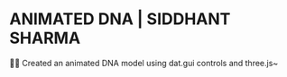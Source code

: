 #   ANIMATED DNA | SIDDHANT SHARMA
👨‍🔬 Created an animated DNA model using dat.gui controls and three.js~
